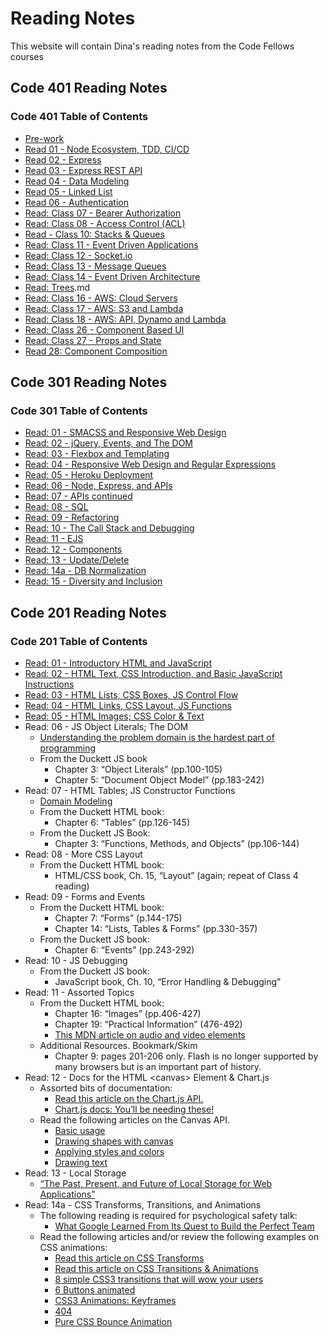 # Reading Notes

This website will contain Dina's reading notes from the Code Fellows courses

## Code 401 Reading Notes

### Code 401 Table of Contents

* [Pre-work](401/pre-work.md)
* [Read 01 - Node Ecosystem, TDD, CI/CD](401/class-01.md)
* [Read 02 - Express](401/class-02.md)
* [Read 03 - Express REST API](401/class-03.md)
* [Read 04 - Data Modeling](401/class-04.md)
* [Read 05 - Linked List](401/class-05.md)
* [Read 06 - Authentication](401/class-06.md)
* [Read: Class 07 - Bearer Authorization](401/class-07.md)
* [Read: Class 08 - Access Control (ACL)](401/class-08.md)
* [Read - Class 10: Stacks & Queues](401/class-10.md)
* [Read: Class 11 - Event Driven Applications](401/class-11.md)
* [Read: Class 12 - Socket.io](401/class-12.md)
* [Read: Class 13 - Message Queues](401/class-13.md)
* [Read: Class 14 - Event Driven Architecture](401/class-14.md)
* [Read: Trees](401/class-15).md
* [Read: Class 16 - AWS: Cloud Servers](401/class-16.md)
* [Read: Class 17 - AWS: S3 and Lambda](401/class-17.md)
* [Read: Class 18 - AWS: API, Dynamo and Lambda](401/class-18.md)
* [Read: Class 26 - Component Based UI](401/class-26.md)
* [Read: Class 27 - Props and State](401/class-27.md)
* [Read 28: Component Composition](401/class-28.md)

## Code 301 Reading Notes

### Code 301 Table of Contents

* [Read: 01 - SMACSS and Responsive Web Design](301/class-01.md)
* [Read: 02 - jQuery, Events, and The DOM](301/class-02.md)
* [Read: 03 - Flexbox and Templating](301/class-03.md)
* [Read: 04 - Responsive Web Design and Regular Expressions](301/class-04.md)
* [Read: 05 - Heroku Deployment](301/class-05.md)
* [Read: 06 - Node, Express, and APIs](301/class-06.md)
* [Read: 07 - APIs continued](301/class-07.md)
* [Read: 08 - SQL](301/class-08.md)
* [Read: 09 - Refactoring](301/class-09.md)
* [Read: 10 - The Call Stack and Debugging](301/class-10.md)
* [Read: 11 - EJS](301/class-11.md)
* [Read: 12 - Components](301/class-12.md)
* [Read: 13 - Update/Delete](301/class-13.md)
* [Read: 14a - DB Normalization](301/class-14.md)
* [Read: 15 - Diversity and Inclusion](301/class-15.md)

## Code 201 Reading Notes

### Code 201 Table of Contents

* [Read: 01 - Introductory HTML and JavaScript](201/class-01.md)
* [Read: 02 - HTML Text, CSS Introduction, and Basic JavaScript Instructions](201/class-02.md)
* [Read: 03 - HTML Lists, CSS Boxes, JS Control Flow](201/class-03.md)
* [Read: 04 - HTML Links, CSS Layout, JS Functions](201/class-04.md)
* [Read: 05 - HTML Images; CSS Color & Text](201/class-05.md)
* Read: 06 - JS Object Literals; The DOM
  * [Understanding the problem domain is the hardest part of programming](https://simpleprogrammer.com/understanding-the-problem-domain-is-the-hardest-part-of-programming)
  * From the Duckett JS book
    * Chapter 3: “Object Literals” (pp.100-105)
    * Chapter 5: “Document Object Model” (pp.183-242)
* Read: 07 - HTML Tables; JS Constructor Functions
  * [Domain Modeling](https://github.com/codefellows/domain_modeling#domain-modeling)
  * From the Duckett HTML book:
    * Chapter 6: “Tables” (pp.126-145)
  * From the Duckett JS Book:
    * Chapter 3: “Functions, Methods, and Objects” (pp.106-144)
* Read: 08 - More CSS Layout
  * From the Duckett HTML book:
    * HTML/CSS book, Ch. 15, “Layout” (again; repeat of Class 4 reading)
* Read: 09 - Forms and Events
  * From the Duckett HTML book:
    * Chapter 7: “Forms” (p.144-175)
    * Chapter 14: “Lists, Tables & Forms” (pp.330-357)
  * From the Duckett JS book:
    * Chapter 6: “Events” (pp.243-292)
* Read: 10 - JS Debugging
  * From the Duckett JS book:
    * JavaScript book, Ch. 10, “Error Handling & Debugging”
* Read: 11 - Assorted Topics
  * From the Duckett HTML book:
    * Chapter 16: “Images” (pp.406-427)
    * Chapter 19: “Practical Information” (476-492)
    * [This MDN article on audio and video elements](https://developer.mozilla.org/en-US/docs/Learn/JavaScript/Client-side_web_APIs/Video_and_audio_APIs)
  * Additional Resources. Bookmark/Skim
    * Chapter 9: pages 201-206 only. Flash is no longer supported by many browsers but is an important part of history.
* Read: 12 - Docs for the HTML \<canvas> Element & Chart.js
  * Assorted bits of documentation:
    * [Read this article on the Chart.js API.](https://www.webdesignerdepot.com/2013/11/easily-create-stunning-animated-charts-with-chart-js/)
    * [Chart.js docs: You’ll be needing these!](https://www.chartjs.org/docs/latest/)
  * Read the following articles on the Canvas API.
    * [Basic usage](https://developer.mozilla.org/en-US/docs/Web/API/Canvas_API/Tutorial/Basic_usage)
    * [Drawing shapes with canvas](https://developer.mozilla.org/en-US/docs/Web/API/Canvas_API/Tutorial/Drawing_shapes)
    * [Applying styles and colors](https://developer.mozilla.org/en-US/docs/Web/API/Canvas_API/Tutorial/Applying_styles_and_colors)
    * [Drawing text](https://developer.mozilla.org/en-US/docs/Web/API/Canvas_API/Tutorial/Drawing_text)
* Read: 13 - Local Storage
  * [“The Past, Present, and Future of Local Storage for Web Applications”](http://diveinto.html5doctor.com/storage.html)
* Read: 14a - CSS Transforms, Transitions, and Animations
  * The following reading is required for psychological safety talk:
    * [What Google Learned From Its Quest to Build the Perfect Team](https://www.nytimes.com/2016/02/28/magazine/what-google-learned-from-its-quest-to-build-the-perfect-team.html)
  * Read the following articles and/or review the following examples on CSS animations:
    * [Read this article on CSS Transforms](https://learn.shayhowe.com/advanced-html-css/css-transforms/)
    * [Read this article on CSS Transitions & Animations](https://learn.shayhowe.com/advanced-html-css/transitions-animations/)
    * [8 simple CSS3 transitions that will wow your users](http://www.webdesignerdepot.com/2014/05/8-simple-css3-transitions-that-will-wow-your-users)
    * [6 Buttons animated](https://codepen.io/retyui/pen/ByoaXV)
    * [CSS3 Animations: Keyframes](https://codepen.io/akshaychauhan/pen/oAfae)
    * [404](https://codepen.io/kieranfivestars/pen/MYdQxX)
    * [Pure CSS Bounce Animation](https://codepen.io/dp_lewis/pen/gCfBv)
